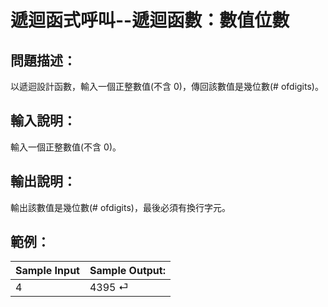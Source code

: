 # 遞迴函式呼叫--遞迴函數：數值位數
## 問題描述：
以遞迴設計函數，輸入一個正整數值(不含 0)，傳回該數值是幾位數(# ofdigits)。
## 輸入說明：
輸入一個正整數值(不含 0)。
## 輸出說明：
輸出該數值是幾位數(# ofdigits)，最後必須有換行字元。
## 範例：
| Sample Input | Sample Output: |
|--------------|----------------|
| 4            | 4395 ⏎         |
